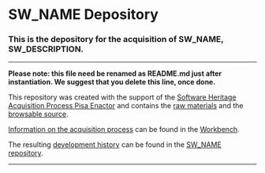 # SW_NAME Depository

### This is the depository for the acquisition of SW_NAME, SW_DESCRIPTION.

-------------------

__Please note: this file need be renamed as README.md just after instantiation. We suggest that you delete this line, once done.__

This repository was created with the support of the 
[Software Heritage Acquisition Process Pisa Enactor](https://github.com/Unipisa/SWHAPPE) and contains 
the [raw materials](./raw_materials) and the [browsable source](./browsable_source).

[Information on the acquisition process](https://github.com/Unipisa/SW_NAME-Workbench/tree/master/metadata) can be found in the [Workbench](https://github.com/Unipisa/SW_NAME-Workbench).

The resulting 
[development history](https://github.com/Unipisa/SW_NAME/tree/SourceCode/)  can be found in the [SW_NAME repository](https://github.com/Unipisa/SW_NAME).

-------------------


